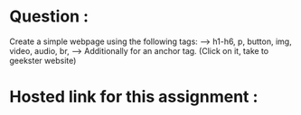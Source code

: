 # Question :
Create a simple webpage using the following tags: 
--> h1-h6, p, button, img, video, audio, br, 
--> Additionally for an anchor tag. (Click on it, take to geekster website) 
# Hosted link for this assignment :